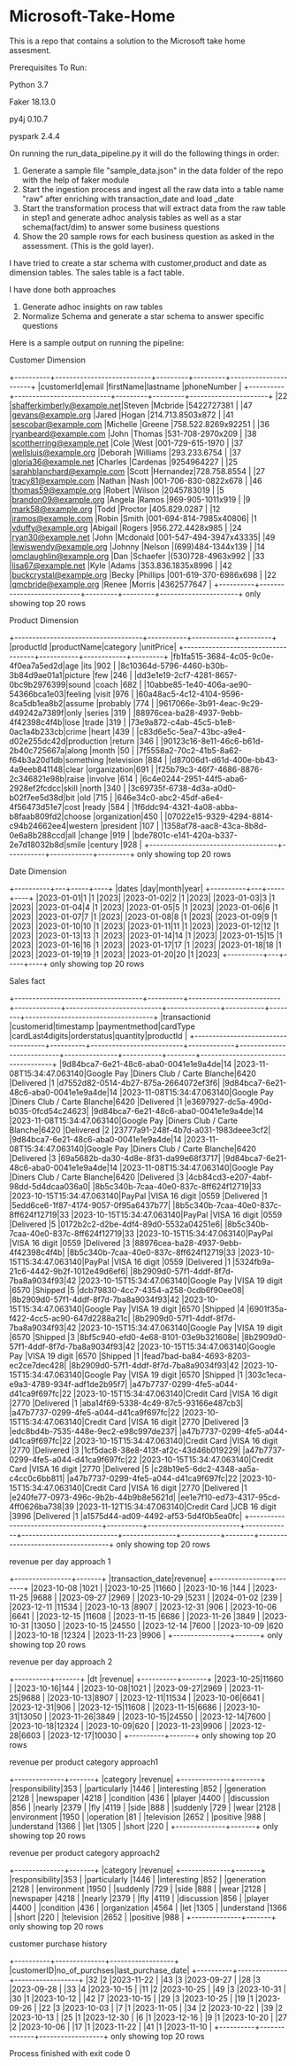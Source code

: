 # Microsoft-Take-Home
This is a repo that contains a solution to the Microsoft take home assesment.

Prerequisites To Run:


Python 3.7

Faker 18.13.0

py4j 0.10.7

pyspark 2.4.4

On running the run_data_pipeline.py it will do the following things in order:
1) Generate a sample file "sample_data.json" in the data folder of the repo with the help of faker module
2) Start the ingestion process and ingest all the raw data into a table name "raw" after enriching with transaction_date and load _date
3) Start the transformation process that will extract data from the raw table in step1 and generate adhoc analysis tables as well as a star schema(fact/dim) to answer some business questions
4) Show the 20 sample rows for each business question as asked in the assessment. (This is the gold layer).
   
I have tried to create a star schema with customer,product and date as dimension tables. The sales table is a fact table.

I have done both approaches 

1) Generate adhoc insights on raw tables
2) Normalize Schema and generate a star schema to answer specific questions


Here is a sample output on running the pipeline:

Customer Dimension

+----------+---------------------------+---------+---------+----------------------+
|customerId|email                      |firstName|lastname |phoneNumber           |
+----------+---------------------------+---------+---------+----------------------+
|22        |shafferkimberly@example.net|Steven   |Mcbride  |5422727381            |
|47        |gevans@example.org         |Jared    |Hogan    |214.713.8503x872      |
|41        |sescobar@example.com       |Michelle |Greene   |758.522.8269x92251    |
|36        |ryanbeard@example.com      |John     |Thomas   |531-708-2970x209      |
|38        |scottherring@example.net   |Cole     |West     |001-729-615-1970      |
|37        |wellsluis@example.org      |Deborah  |Williams |293.233.6754          |
|37        |gloria36@example.net       |Charles  |Cardenas |9254964227            |
|25        |sarahblanchard@example.com |Scott    |Hernandez|728.758.8554          |
|27        |tracy81@example.com        |Nathan   |Nash     |001-706-830-0822x678  |
|46        |thomas59@example.org       |Robert   |Wilson   |2045783019            |
|5         |brandon09@example.org      |Angela   |Ramos    |969-905-1011x919      |
|9         |mark58@example.org         |Todd     |Proctor  |405.829.0287          |
|12        |iramos@example.com         |Robin    |Smith    |001-694-814-7985x40806|
|1         |vduffy@example.org         |Abigail  |Rogers   |956.272.4428x985      |
|24        |ryan30@example.net         |John     |Mcdonald |001-547-494-3947x43335|
|49        |lewiswendy@example.org     |Johnny   |Nelson   |(699)484-1344x139     |
|14        |omclaughlin@example.org    |Dan      |Schaefer |(530)728-4963x992     |
|33        |lisa67@example.net         |Kyle     |Adams    |353.836.1835x8996     |
|42        |buckcrystal@example.org    |Becky    |Phillips |001-619-370-6986x698  |
|22        |qmcbride@example.org       |Renee    |Morris   |4362577647            |
+----------+---------------------------+---------+---------+----------------------+
only showing top 20 rows

Product Dimension


+------------------------------------+-----------+------------+---------+
|productId                           |productName|category    |unitPrice|
+------------------------------------+-----------+------------+---------+
|fb1fa515-3684-4c05-9c0e-4f0ea7a5ed2d|age        |its         |902      |
|8c10364d-5796-4460-b30b-3b84d9ae01a1|picture    |few         |246      |
|dd3e1e19-2cf7-4281-8657-0bc9b2976399|sound      |coach       |682      |
|10abbe85-1e40-406a-ae90-54366bca1e03|feeling    |visit       |976      |
|60a48ac5-4c12-4104-9596-8ca5db1ea8b2|assume     |probably    |774      |
|9617066e-3b91-4eac-9c29-d49242a7389f|only       |series      |319      |
|88976cea-ba28-4937-9ebb-4f42398c4f4b|lose       |trade       |319      |
|73e9a872-c4ab-45c5-b1e8-0ac1a4b233cb|crime      |heart       |439      |
|c83d6e5c-5ea7-43bc-a9e4-d02e255dc42d|production |return      |346      |
|90123c16-8e11-46c6-b61d-2b40c725667a|along      |month       |50       |
|7f5558a2-70c2-41b5-8a62-f64b3a20d1db|something  |television  |884      |
|d87006d1-d61d-400e-bb43-4a9eeb841148|clear      |organization|691      |
|f25b79c3-46f7-4686-8876-2c346821e98b|raise      |involve     |614      |
|6c4e0244-2951-44f5-aba6-2928ef2fcdcc|skill      |north       |340      |
|3c69735f-6738-4d3a-a0d0-b02f7ee5d38d|bit        |old         |715      |
|646e34c0-abc2-45df-a6e4-4f56473d51e7|cost       |ready       |584      |
|1f6ddc94-4321-4a08-abba-b8faab809fd2|choose     |organization|450      |
|07022e15-9329-4294-8814-c94b24662ee4|western    |president   |107      |
|1358af78-aac8-43ca-8b8d-0e6a8b288ccd|all        |change      |919      |
|bde7801c-e141-420a-b337-2e7d18032b8d|smile      |century     |928      |
+------------------------------------+-----------+------------+---------+
only showing top 20 rows

Date Dimension


+----------+---+-----+----+
|dates     |day|month|year|
+----------+---+-----+----+
|2023-01-01|1  |1    |2023|
|2023-01-02|2  |1    |2023|
|2023-01-03|3  |1    |2023|
|2023-01-04|4  |1    |2023|
|2023-01-05|5  |1    |2023|
|2023-01-06|6  |1    |2023|
|2023-01-07|7  |1    |2023|
|2023-01-08|8  |1    |2023|
|2023-01-09|9  |1    |2023|
|2023-01-10|10 |1    |2023|
|2023-01-11|11 |1    |2023|
|2023-01-12|12 |1    |2023|
|2023-01-13|13 |1    |2023|
|2023-01-14|14 |1    |2023|
|2023-01-15|15 |1    |2023|
|2023-01-16|16 |1    |2023|
|2023-01-17|17 |1    |2023|
|2023-01-18|18 |1    |2023|
|2023-01-19|19 |1    |2023|
|2023-01-20|20 |1    |2023|
+----------+---+-----+----+
only showing top 20 rows

Sales fact 

+------------------------------------+----------+--------------------------+-------------+---------------------------+---------------+-----------+--------+------------------------------------+
|transactionid                       |customerid|timestamp                 |paymentmethod|cardType                   |cardLast4digits|orderstatus|quantity|productId                           |
+------------------------------------+----------+--------------------------+-------------+---------------------------+---------------+-----------+--------+------------------------------------+
|9d84bca7-6e21-48c6-aba0-0041e1e9a4de|14        |2023-11-08T15:34:47.063140|Google Pay   |Diners Club / Carte Blanche|6420           |Delivered  |1       |d7552d82-0514-4b27-875a-2664072ef3f6|
|9d84bca7-6e21-48c6-aba0-0041e1e9a4de|14        |2023-11-08T15:34:47.063140|Google Pay   |Diners Club / Carte Blanche|6420           |Delivered  |1       |e3697927-dc5a-490d-b035-0fcd54c24623|
|9d84bca7-6e21-48c6-aba0-0041e1e9a4de|14        |2023-11-08T15:34:47.063140|Google Pay   |Diners Club / Carte Blanche|6420           |Delivered  |2       |23777a91-248f-4b7d-a031-1983deee3cf2|
|9d84bca7-6e21-48c6-aba0-0041e1e9a4de|14        |2023-11-08T15:34:47.063140|Google Pay   |Diners Club / Carte Blanche|6420           |Delivered  |3       |69a5682b-da30-4d8e-8f31-da99e68f3717|
|9d84bca7-6e21-48c6-aba0-0041e1e9a4de|14        |2023-11-08T15:34:47.063140|Google Pay   |Diners Club / Carte Blanche|6420           |Delivered  |3       |4cb84cd3-e207-4abf-98dd-5d4dcaa036a0|
|8b5c340b-7caa-40e0-837c-8ff624f12719|33        |2023-10-15T15:34:47.063140|PayPal       |VISA 16 digit              |0559           |Delivered  |1       |5edd6ce6-1f87-4174-9057-0f95a6437b77|
|8b5c340b-7caa-40e0-837c-8ff624f12719|33        |2023-10-15T15:34:47.063140|PayPal       |VISA 16 digit              |0559           |Delivered  |5       |0172b2c2-d2be-4df4-89d0-5532a04251e6|
|8b5c340b-7caa-40e0-837c-8ff624f12719|33        |2023-10-15T15:34:47.063140|PayPal       |VISA 16 digit              |0559           |Delivered  |3       |88976cea-ba28-4937-9ebb-4f42398c4f4b|
|8b5c340b-7caa-40e0-837c-8ff624f12719|33        |2023-10-15T15:34:47.063140|PayPal       |VISA 16 digit              |0559           |Delivered  |1       |5324fb9a-21c6-4442-9b2f-1012e49d6ef6|
|8b2909d0-57f1-4ddf-8f7d-7ba8a9034f93|42        |2023-10-15T15:34:47.063140|Google Pay   |VISA 19 digit              |6570           |Shipped    |5       |dcb79830-4cc7-4354-a258-0cdb6f90ee08|
|8b2909d0-57f1-4ddf-8f7d-7ba8a9034f93|42        |2023-10-15T15:34:47.063140|Google Pay   |VISA 19 digit              |6570           |Shipped    |4       |6901f35a-f422-4cc5-ac90-647d2288a21c|
|8b2909d0-57f1-4ddf-8f7d-7ba8a9034f93|42        |2023-10-15T15:34:47.063140|Google Pay   |VISA 19 digit              |6570           |Shipped    |3       |8bf5c940-efd0-4e68-8101-03e9b321608e|
|8b2909d0-57f1-4ddf-8f7d-7ba8a9034f93|42        |2023-10-15T15:34:47.063140|Google Pay   |VISA 19 digit              |6570           |Shipped    |1       |fead7bad-ba84-4693-8203-ec2ce7dec428|
|8b2909d0-57f1-4ddf-8f7d-7ba8a9034f93|42        |2023-10-15T15:34:47.063140|Google Pay   |VISA 19 digit              |6570           |Shipped    |1       |303c1eca-e9a3-4789-934f-adf1de2b95f7|
|a47b7737-0299-4fe5-a044-d41ca9f697fc|22        |2023-10-15T15:34:47.063140|Credit Card  |VISA 16 digit              |2770           |Delivered  |1       |aba14f69-5338-4c49-87c5-93166e487cb3|
|a47b7737-0299-4fe5-a044-d41ca9f697fc|22        |2023-10-15T15:34:47.063140|Credit Card  |VISA 16 digit              |2770           |Delivered  |3       |edc8bd4b-7535-448e-9ec2-e98c997de237|
|a47b7737-0299-4fe5-a044-d41ca9f697fc|22        |2023-10-15T15:34:47.063140|Credit Card  |VISA 16 digit              |2770           |Delivered  |3       |1cf5dac8-38e8-413f-af2c-43d46b019229|
|a47b7737-0299-4fe5-a044-d41ca9f697fc|22        |2023-10-15T15:34:47.063140|Credit Card  |VISA 16 digit              |2770           |Delivered  |5       |c28b19e5-6dc2-4348-aa5a-c4cc0c6bb811|
|a47b7737-0299-4fe5-a044-d41ca9f697fc|22        |2023-10-15T15:34:47.063140|Credit Card  |VISA 16 digit              |2770           |Delivered  |1       |e240fe77-0973-496c-9b2b-44b9b8e5621d|
|ee1e7f10-ed73-4317-95cd-4ff0626ba738|39        |2023-11-12T15:34:47.063140|Credit Card  |JCB 16 digit               |3996           |Delivered  |1       |a1575d44-ad09-4492-af53-5d4f0b5ea0fc|
+------------------------------------+----------+--------------------------+-------------+---------------------------+---------------+-----------+--------+------------------------------------+
only showing top 20 rows

revenue per day approach 1

+----------------+-------+
|transaction_date|revenue|
+----------------+-------+
|2023-10-08      |1021   |
|2023-10-25      |11660  |
|2023-10-16      |144    |
|2023-11-25      |9688   |
|2023-09-27      |2969   |
|2023-10-29      |5231   |
|2024-01-02      |239    |
|2023-12-11      |11534  |
|2023-10-13      |8907   |
|2023-12-31      |906    |
|2023-10-06      |6641   |
|2023-12-15      |11608  |
|2023-11-15      |6686   |
|2023-11-26      |3849   |
|2023-10-31      |13050  |
|2023-10-15      |24550  |
|2023-12-14      |7600   |
|2023-10-09      |620    |
|2023-10-18      |12324  |
|2023-11-23      |9906   |
+----------------+-------+
only showing top 20 rows

revenue per day approach 2

+----------+-------+
|dt        |revenue|
+----------+-------+
|2023-10-25|11660  |
|2023-10-16|144    |
|2023-10-08|1021   |
|2023-09-27|2969   |
|2023-11-25|9688   |
|2023-10-13|8907   |
|2023-12-11|11534  |
|2023-10-06|6641   |
|2023-12-31|906    |
|2023-12-15|11608  |
|2023-11-15|6686   |
|2023-10-31|13050  |
|2023-11-26|3849   |
|2023-10-15|24550  |
|2023-12-14|7600   |
|2023-10-18|12324  |
|2023-10-09|620    |
|2023-11-23|9906   |
|2023-12-28|6603   |
|2023-12-17|10030  |
+----------+-------+
only showing top 20 rows

revenue per product category approach1 

+--------------+-------+
|category      |revenue|
+--------------+-------+
|responsibility|353    |
|particularly  |1446   |
|interesting   |852    |
|generation    |2128   |
|newspaper     |4218   |
|condition     |436    |
|player        |4400   |
|discussion    |856    |
|nearly        |2379   |
|fly           |4119   |
|side          |888    |
|suddenly      |729    |
|wear          |2128   |
|environment   |1950   |
|operation     |81     |
|television    |2652   |
|positive      |988    |
|understand    |1366   |
|let           |1305   |
|short         |220    |
+--------------+-------+
only showing top 20 rows

revenue per product category approach2 

+--------------+-------+
|category      |revenue|
+--------------+-------+
|responsibility|353    |
|particularly  |1446   |
|interesting   |852    |
|generation    |2128   |
|environment   |1950   |
|suddenly      |729    |
|side          |888    |
|wear          |2128   |
|newspaper     |4218   |
|nearly        |2379   |
|fly           |4119   |
|discussion    |856    |
|player        |4400   |
|condition     |436    |
|organization  |4564   |
|let           |1305   |
|understand    |1366   |
|short         |220    |
|television    |2652   |
|positive      |988    |
+--------------+-------+
only showing top 20 rows

customer purchase history

+----------+--------------+------------------+
|customerID|no_of_purchses|last_purchase_date|
+----------+--------------+------------------+
|32        |2             |2023-11-22        |
|43        |3             |2023-09-27        |
|28        |3             |2023-09-28        |
|33        |4             |2023-10-15        |
|11        |2             |2023-10-25        |
|49        |3             |2023-10-31        |
|30        |1             |2023-10-12        |
|42        |7             |2023-10-15        |
|29        |3             |2023-10-25        |
|19        |1             |2023-09-26        |
|22        |3             |2023-10-03        |
|7         |1             |2023-11-05        |
|34        |2             |2023-10-22        |
|39        |2             |2023-10-13        |
|25        |1             |2023-12-30        |
|6         |1             |2023-12-16        |
|9         |1             |2023-10-20        |
|27        |2             |2023-10-06        |
|17        |1             |2023-11-22        |
|41        |1             |2023-11-10        |
+----------+--------------+------------------+
only showing top 20 rows


Process finished with exit code 0

